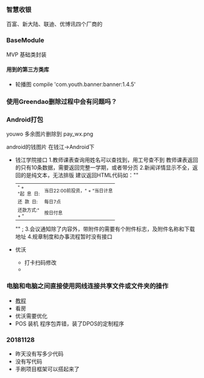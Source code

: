 ### 智慧收银
百富、新大陆、联迪、优博讯四个厂商的

### BaseModule
MVP 基础类封装

#### 用到的第三方类库
* 轮播图 compile 'com.youth.banner:banner:1.4.5'

### 使用Greendao删除过程中会有问题吗？

### Android打包

youwo 多余图片删除到 pay_wx.png

android的钱图片 在钱江->Android下

* 钱江学院接口
1.教师课表查询用姓名可以查找到，用工号查不到 教师课表返回的只有10条数据，需要返回完整一学期，或者带分页
2.新闻详情显示不全，返回的是纯文本，无法排版
建议返回HTML代码如："\"<table style='font-size:12px;'><tr><td style='width:45px;'>" +
                "起&nbsp;&nbsp;息&nbsp;&nbsp;日:</td><td>当日22:00前投资，" +
                "当日计息</td></tr><tr><td>还&nbsp;&nbsp;款&nbsp;&nbsp;日:</td><td>每日7点</td></tr><tr><td>还款方式:" +
                "</td><td>按日付息</td></tr></table>\"" ;
3.会议通知除了内容外，带附件的需要有个附件标志，及附件名称和下载地址
4.规章制度和办事流程暂时没有接口

* 优沃
	* 打卡扫码修改
	* 

### 电脑和电脑之间直接使用网线连接共享文件或文件夹的操作
 * [教程](https://jingyan.baidu.com/article/20095761ee2d6fcb0621b459.html)
* 看房
* 优沃需要优化
* POS 装机 程序包弄错，装了DPOS的定制程序
### 20181128
* 昨天没有写多少代码
* 没有写代码
* 手刷项目框架可以搭起来了








